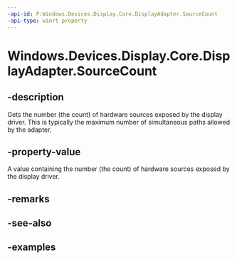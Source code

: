 ```yaml
---
-api-id: P:Windows.Devices.Display.Core.DisplayAdapter.SourceCount
-api-type: winrt property
---
```


<!-- Property syntax.
public uint SourceCount { get; }
-->

# Windows.Devices.Display.Core.DisplayAdapter.SourceCount

## -description
Gets the number (the count) of hardware sources exposed by the display driver. This is typically the maximum number of simultaneous paths allowed by the adapter.

## -property-value
A value containing the number (the count) of hardware sources exposed by the display driver.

## -remarks

## -see-also

## -examples

